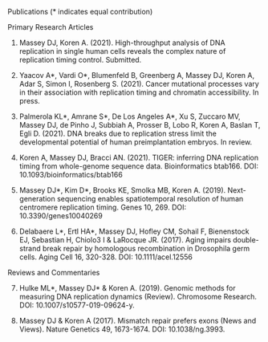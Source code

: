 Publications (* indicates equal contribution)

Primary Research Articles

1.	Massey DJ, Koren A. (2021). High-throughput analysis of DNA replication in single human cells reveals the complex nature of replication timing control. Submitted.

2.	Yaacov A*, Vardi O*, Blumenfeld B, Greenberg A, Massey DJ, Koren A, Adar S, Simon I, Rosenberg S. (2021). Cancer mutational processes vary in their association with replication timing and chromatin accessibility. In press.

3.	Palmerola KL*, Amrane S*, De Los Angeles A*, Xu S, Zuccaro MV, Massey DJ, de Pinho J, Subbiah A, Prosser B, Lobo R, Koren A, Baslan T, Egli D. (2021). DNA breaks due to replication stress limit the developmental potential of human preimplantation embryos. In review.

4.	Koren A, Massey DJ, Bracci AN. (2021). TIGER: inferring DNA replication timing from whole-genome sequence data. Bioinformatics btab166. DOI: 10.1093/bioinformatics/btab166

5.	Massey DJ*, Kim D*, Brooks KE, Smolka MB, Koren A. (2019). Next-generation sequencing enables spatiotemporal resolution of human centromere replication timing. Genes 10, 269. DOI: 10.3390/genes10040269

6.	Delabaere L*, Ertl HA*, Massey DJ, Hofley CM, Sohail F, Bienenstock EJ, Sebastian H, Chiolo3 I & LaRocque JR. (2017). Aging impairs double-strand break repair by homologous recombination in Drosophila germ cells. Aging Cell 16, 320-328. DOI: 10.1111/acel.12556

Reviews and Commentaries

7.	Hulke ML*, Massey DJ* & Koren A. (2019). Genomic methods for measuring DNA replication dynamics (Review). Chromosome Research. DOI: 10.1007/s10577-019-09624-y.

8.	Massey DJ & Koren A (2017). Mismatch repair prefers exons (News and Views). Nature Genetics 49, 1673-1674. DOI: 10.1038/ng.3993.
